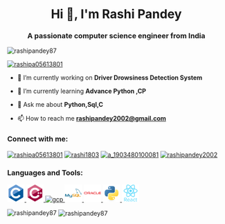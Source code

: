 <h1 align="center">Hi 👋, I'm Rashi Pandey</h1>
<h3 align="center">A passionate computer science engineer from India</h3>

<p align="left"> <img src="https://komarev.com/ghpvc/?username=rashipandey87&label=Profile%20views&color=0e75b6&style=flat" alt="rashipandey87" /> </p>

<p align="left"> <a href="https://twitter.com/rashipa05613801" target="blank"><img src="https://img.shields.io/twitter/follow/rashipa05613801?logo=twitter&style=for-the-badge" alt="rashipa05613801" /></a> </p>

- 🔭 I’m currently working on **Driver Drowsiness Detection System**

- 🌱 I’m currently learning **Advance Python ,CP**

- 💬 Ask me about **Python,Sql,C**

- 📫 How to reach me **rashipandey2002@gmail.com**

<h3 align="left">Connect with me:</h3>
<p align="left">
<a href="https://twitter.com/rashipa05613801" target="blank"><img align="center" src="https://raw.githubusercontent.com/rahuldkjain/github-profile-readme-generator/master/src/images/icons/Social/twitter.svg" alt="rashipa05613801" height="30" width="40" /></a>
<a href="https://linkedin.com/in/rashi1803" target="blank"><img align="center" src="https://raw.githubusercontent.com/rahuldkjain/github-profile-readme-generator/master/src/images/icons/Social/linked-in-alt.svg" alt="rashi1803" height="30" width="40" /></a>
<a href="https://www.hackerrank.com/a_1903480100081" target="blank"><img align="center" src="https://raw.githubusercontent.com/rahuldkjain/github-profile-readme-generator/master/src/images/icons/Social/hackerrank.svg" alt="a_1903480100081" height="30" width="40" /></a>
<a href="https://www.leetcode.com/rashipandey2002" target="blank"><img align="center" src="https://raw.githubusercontent.com/rahuldkjain/github-profile-readme-generator/master/src/images/icons/Social/leet-code.svg" alt="rashipandey2002" height="30" width="40" /></a>
</p>

<h3 align="left">Languages and Tools:</h3>
<p align="left"> <a href="https://www.cprogramming.com/" target="_blank" rel="noreferrer"> <img src="https://raw.githubusercontent.com/devicons/devicon/master/icons/c/c-original.svg" alt="c" width="40" height="40"/> </a> <a href="https://www.w3schools.com/cpp/" target="_blank" rel="noreferrer"> <img src="https://raw.githubusercontent.com/devicons/devicon/master/icons/cplusplus/cplusplus-original.svg" alt="cplusplus" width="40" height="40"/> </a> <a href="https://cloud.google.com" target="_blank" rel="noreferrer"> <img src="https://www.vectorlogo.zone/logos/google_cloud/google_cloud-icon.svg" alt="gcp" width="40" height="40"/> </a> <a href="https://www.mysql.com/" target="_blank" rel="noreferrer"> <img src="https://raw.githubusercontent.com/devicons/devicon/master/icons/mysql/mysql-original-wordmark.svg" alt="mysql" width="40" height="40"/> </a> <a href="https://www.oracle.com/" target="_blank" rel="noreferrer"> <img src="https://raw.githubusercontent.com/devicons/devicon/master/icons/oracle/oracle-original.svg" alt="oracle" width="40" height="40"/> </a> <a href="https://www.python.org" target="_blank" rel="noreferrer"> <img src="https://raw.githubusercontent.com/devicons/devicon/master/icons/python/python-original.svg" alt="python" width="40" height="40"/> </a> <a href="https://reactjs.org/" target="_blank" rel="noreferrer"> <img src="https://raw.githubusercontent.com/devicons/devicon/master/icons/react/react-original-wordmark.svg" alt="react" width="40" height="40"/> </a> </p>

<p><img align="left" src="https://github-readme-stats.vercel.app/api/top-langs?username=rashipandey87&show_icons=true&locale=en&layout=compact" alt="rashipandey87" /></p>

<p>&nbsp;<img align="center" src="https://github-readme-stats.vercel.app/api?username=rashipandey87&show_icons=true&locale=en" alt="rashipandey87" /></p>
